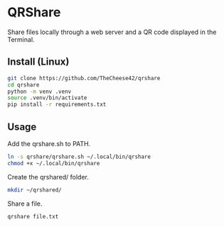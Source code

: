 # QRShare

Share files locally through a web server and a QR code displayed in the Terminal.

## Install (Linux)

```sh
git clone https://github.com/TheCheese42/qrshare
cd qrshare
python -m venv .venv
source .venv/bin/activate
pip install -r requirements.txt
```

## Usage

Add the qrshare.sh to PATH.

```sh
ln -s qrshare/qrshare.sh ~/.local/bin/qrshare
chmod +x ~/.local/bin/qrshare
```

Create the qrshared/ folder.

```sh
mkdir ~/qrshared/
```

Share a file.

```sh
qrshare file.txt
```
